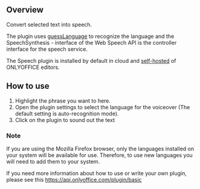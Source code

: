 ## Overview

Convert selected text into speech. 

The plugin uses [guessLanguage](http://richtr.github.io/guessLanguage.js/) to recognize the language and the SpeechSynthesis - interface of the Web Speech API is the controller interface for the speech service. 

The Speech plugin is installed by default in cloud and [self-hosted](https://github.com/ONLYOFFICE/DocumentServer) of ONLYOFFICE editors. 

## How to use

1. Highlight the phrase you want to here.
2. Open the plugin settings to select the language for the voiceover (The default setting is auto-recognition mode).
3. Click on the plugin to sound out the text

### Note

If you are using the Mozilla Firefox browser, only the languages installed on your system will be available for use.
Therefore, to use new languages you will need to add them to your system.

If you need more information about how to use or write your own plugin, please see this https://api.onlyoffice.com/plugin/basic